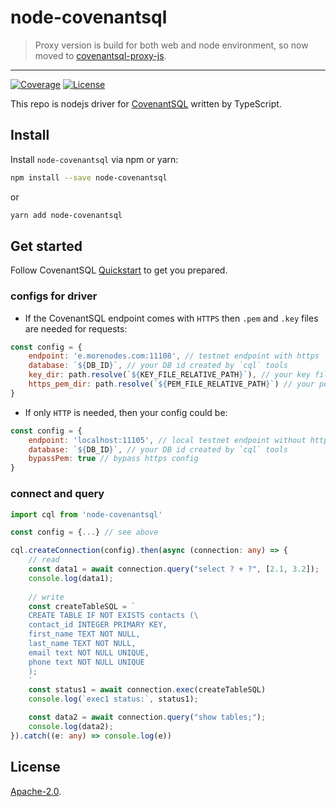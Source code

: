 # node-covenantsql

> Proxy version is build for both web and node environment, so now moved to [covenantsql-proxy-js](https://github.com/CovenantSQL/covenantsql-proxy-js).
----------------

<p align="left">
    <a href="https://codecov.io/gh/CovenantSQL/node-covenantsql">
        <img src="https://codecov.io/gh/CovenantSQL/node-covenantsql/branch/master/graph/badge.svg"
            alt="Coverage"></a>
    <a href="https://opensource.org/licenses/Apache-2.0">
        <img src="https://img.shields.io/badge/License-Apache%202.0-blue.svg"
            alt="License"></a>
</p>

This repo is nodejs driver for [CovenantSQL](https://github.com/CovenantSQL/CovenantSQL) written by TypeScript.

## Install

Install `node-covenantsql` via npm or yarn:
```bash
npm install --save node-covenantsql
```
or
```bash
yarn add node-covenantsql
```

## Get started
Follow CovenantSQL [Quickstart](https://testnet.covenantsql.io/quickstart) to get you prepared.


### configs for driver

- If the CovenantSQL endpoint comes with `HTTPS` then `.pem` and `.key` files are needed for requests:

```javascript
const config = {
    endpoint: 'e.morenodes.com:11108', // testnet endpoint with https
    database: `${DB_ID}`, // your DB id created by `cql` tools
    key_dir: path.resolve(`${KEY_FILE_RELATIVE_PATH}`), // your key file
    https_pem_dir: path.resolve(`${PEM_FILE_RELATIVE_PATH}`) // your pem file (cert file)
}
```

- If only `HTTP` is needed, then your config could be:

```javascript
const config = {
    endpoint: 'localhost:11105', // local testnet endpoint without https
    database: `${DB_ID}`, // your DB id created by `cql` tools
    bypassPem: true // bypass https config
}
```
### connect and query
```typescript
import cql from 'node-covenantsql'

const config = {...} // see above

cql.createConnection(config).then(async (connection: any) => {
    // read
    const data1 = await connection.query("select ? + ?", [2.1, 3.2]);
    console.log(data1);
        
    // write
    const createTableSQL = `
    CREATE TABLE IF NOT EXISTS contacts (\
    contact_id INTEGER PRIMARY KEY,
    first_name TEXT NOT NULL,
    last_name TEXT NOT NULL,
    email text NOT NULL UNIQUE,
    phone text NOT NULL UNIQUE
    );
    `
    const status1 = await connection.exec(createTableSQL)
    console.log(`exec1 status:`, status1);

    const data2 = await connection.query("show tables;");
    console.log(data2);
}).catch((e: any) => console.log(e))
```

## License

[Apache-2.0](LICENSE).
